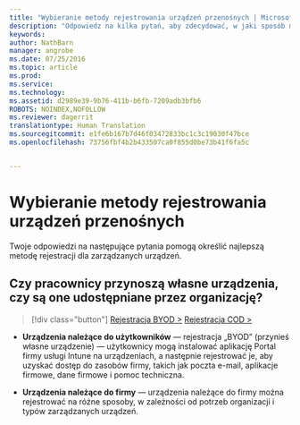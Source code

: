```yaml
---
title: "Wybieranie metody rejestrowania urządzeń przenośnych | Microsoft Intune"
description: "Odpowiedz na kilka pytań, aby zdecydować, w jaki sposób ma się odbywać rejestrowanie urządzeń przenośnych w usłudze Intune"
keywords: 
author: NathBarn
manager: angrobe
ms.date: 07/25/2016
ms.topic: article
ms.prod: 
ms.service: 
ms.technology: 
ms.assetid: d2989e39-9b76-411b-b6fb-7209adb3bfb6
ROBOTS: NOINDEX,NOFOLLOW
ms.reviewer: dagerrit
translationtype: Human Translation
ms.sourcegitcommit: e1fe6b167b7d46f03472833bc1c3c19030f47bce
ms.openlocfilehash: 73756fbf4b2b433507ca0f855d0be73b41f6fa5c


---
```


# Wybieranie metody rejestrowania urządzeń przenośnych

Twoje odpowiedzi na następujące pytania pomogą określić najlepszą metodę rejestracji dla zarządzanych urządzeń.

## **Czy pracownicy przynoszą własne urządzenia, czy są one udostępniane przez organizację?**

> [!div class="button"]
[Rejestracja BYOD >](choose-how-to-enroll-devices2.md)   [Rejestracja COD >](choose-how-to-enroll-devices3.md)

- **Urządzenia należące do użytkowników** — rejestracja „BYOD” (przynieś własne urządzenie) — użytkownicy mogą instalować aplikację Portal firmy usługi Intune na urządzeniach, a następnie rejestrować je, aby uzyskać dostęp do zasobów firmy, takich jak poczta e-mail, aplikacje firmowe, dane firmowe i pomoc techniczna.  

- **Urządzenia należące do firmy** — urządzenia należące do firmy można rejestrować na różne sposoby, w zależności od potrzeb organizacji i typów zarządzanych urządzeń.



<!--HONumber=Aug16_HO2-->



